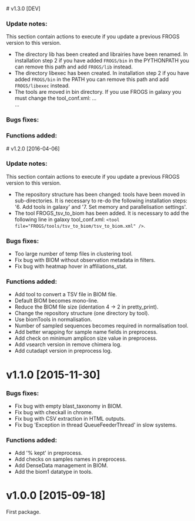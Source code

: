 # v1.3.0  [DEV]
### Update notes:
This section contain actions to execute if you update a previous FROGS version to this version.

  * The directory lib has been created and librairies have been renamed. In installation step 2 if you have added `FROGS/bin` in the PYTHONPATH you can remove this path and add `FROGS/lib` instead.
  * The directory libexec has been created. In installation step 2 if you have added `FROGS/bin` in the PATH you can remove this path and add `FROGS/libexec` instead.
  * The tools are moved in bin directory. If you use FROGS in galaxy you must change the tool_conf.xml:
	...
	<section id="FROGS_wrappers" name="FROGS">
		<tool file="FROGS/bin/upload_tar.xml" />
		<tool file="FROGS/bin/demultiplex.xml" />
		<tool file="FROGS/bin/preprocess.xml" />
		<tool file="FROGS/bin/clustering.xml" />
		<tool file="FROGS/bin/remove_chimera.xml" />  
		<tool file="FROGS/bin/filters.xml" />
		<tool file="FROGS/bin/affiliation_OTU.xml" />
		<tool file="FROGS/bin/clusters_stat.xml" />
		<tool file="FROGS/bin/affiliations_stat.xml" />
		<tool file="FROGS/bin/biom_to_stdBiom.xml" />
		<tool file="FROGS/bin/biom_to_tsv/biom_to_tsv.xml" />
		<tool file="FROGS/bin/tsv_to_biom.xml" />
		<tool file="FROGS/bin/normalisation.xml" />
	</section>
	...

### Bugs fixes:

### Functions added:


# v1.2.0  [2016-04-06]
### Update notes:
This section contain actions to execute if you update a previous FROGS version to this version.

  * The repository structure has been changed: tools have been moved in sub-directories. It is necessary to re-do the following installation steps: '6. Add tools in galaxy' and '7. Set memory and parallelisation settings'.
  * The tool FROGS\_tsv\_to\_biom has been added. It is necessary to add the following line in galaxy tool_conf.xml: `<tool file="FROGS/tools/tsv_to_biom/tsv_to_biom.xml" />`.

### Bugs fixes:
  * Too large number of temp files in clustering tool.
  * Fix bug with BIOM without observation metadata in filters.
  * Fix bug with heatmap hover in affiliations_stat.

### Functions added:
  * Add tool to convert a TSV file in BIOM file.
  * Default BIOM becomes mono-line.
  * Reduce the BIOM file size (identation 4 -> 2 in pretty_print).
  * Change the repository structure (one directory by tool).
  * Use biomTools in normalisation.
  * Number of sampled sequences becomes required in normalisation tool.
  * Add better wrapping for sample name fields in preprocess.
  * Add check on minimum amplicon size value in preprocess.
  * Add vsearch version in remove chimera log.
  * Add cutadapt version in preprocess log.


# v1.1.0  [2015-11-30]
### Bugs fixes:
  * Fix bug with empty blast_taxonomy in BIOM.
  * Fix bug with checkall in chrome.
  * Fix bug with CSV extraction in HTML outputs.
  * Fix bug 'Exception in thread QueueFeederThread' in slow systems.

### Functions added:
  * Add '% kept' in preprocess.
  * Add checks on samples names in preprocess.
  * Add DenseData management in BIOM.
  * Add the biom1 datatype in tools.


# v1.0.0  [2015-09-18]
  First package.
